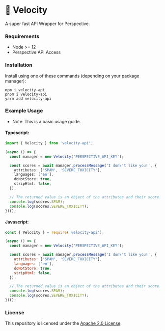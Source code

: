 # 💨 Velocity

A super fast API Wrapper for Perspective.

### Requirements
* Node >= 12
* Perspective API Access

### Installation

Install using one of these commands (depending on your package manager):
```
npm i velocity-api
pnpm i velocity-api
yarn add velocity-api
```

### Example Usage

* Note: This is a basic usage guide.

#### Typescript:
```ts
import { Velocity } from 'velocity-api';

(async () => {
  const manager = new Velocity('PERSPECTIVE_API_KEY');

  const scores = await manager.processMessage('I don\'t like you!', {
    attributes: ['SPAM', 'SEVERE_TOXICITY'],
    languages: ['en'],
    doNotStore: true,
    stripHtml: false,
  });

  // The returned value is an object of the attributes and their score.
  console.log(scores.SPAM);
  console.log(scores.SEVERE_TOXICITY);
})();
```

#### Javascript:
```js
const { Velocity } = require('velocity-api');

(async () => {
  const manager = new Velocity('PERSPECTIVE_API_KEY');

  const scores = await manager.processMessage('I don\'t like you!', {
    attributes: ['SPAM', 'SEVERE_TOXICITY'],
    languages: ['en'],
    doNotStore: true,
    stripHtml: false,
  });

  // The returned value is an object of the attributes and their score.
  console.log(scores.SPAM);
  console.log(scores.SEVERE_TOXICITY);
})();
```

### License

This repository is licensed under the [Apache 2.0 License](https://www.apache.org/licenses/LICENSE-2.0.txt).
